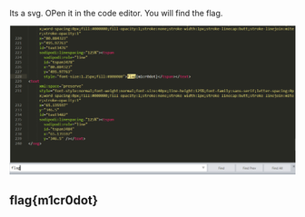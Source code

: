 Its a svg. OPen it in the code editor. You will find the flag. 

![img](./ss.PNG)

## flag{m1cr0dot}